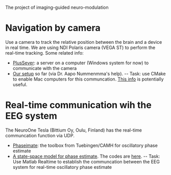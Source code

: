 The project of imaging-guided neuro-modulation

# Navigation by camera

Use a camera to track the relative position between the brain and a device in real time. We are using NDI Polaris camera (VEGA ST) to perform the real-time tracking. Some related info:

- [PlusSever](https://github.com/PlusToolkit/PlusLib): a server on a computer (Windows system for now) to communicate with the camera
- [Our setup](https://github.com/fahsuanlin/labmanual/wiki/27.-Connec-to-Polaris-Vega-camera) so far (via Dr. Aapo Nummenmma's help).
-- Task: use CMake to enable Mac computers for this communcation. [This info](https://github.com/PlusToolkit/PlusBuild) is potentially useful.

# Real-time communication wih the EEG system
The NeuroOne Tesla (Bittium Oy, Oulu, Finland) has the real-time communcation function via UDP. 

- [Phaseimate](https://github.com/bnplab/phastimate): the toolbox from Tuebingen/CAMH for oscillatory phase estimate
- [A state-space model for phase estimate](https://elifesciences.org/articles/68803). The codes are [here](https://github.com/tne-lab/phase-calculator).
-- Task: Use Matlab Realtime to establish the communcation between the EEG system for real-time oscillatory phase estimate
